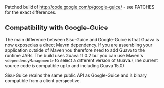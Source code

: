 Patched build of http://code.google.com/p/google-guice/ - see PATCHES for the exact differences.

Compatibility with Google-Guice
-------------------------------

The main difference between Sisu-Guice and Google-Guice is that Guava is now exposed as a direct Maven dependency. If you are assembling your application outside of Maven you therefore need to add Guava to the runtime JARs. The build uses Guava 11.0.2 but you can use Maven's `<dependencyManagement>` to select a different version of Guava. (The current source code is compatible up to and including Guava 15.0)

Sisu-Guice retains the same public API as Google-Guice and is binary compatible from a client perspective.
